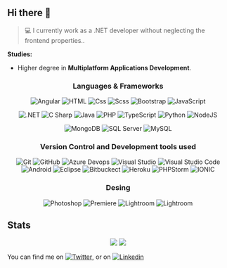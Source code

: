 ## Hi there 👋

> 💻 I currently work as a .NET developer without neglecting the frontend properties..

**Studies:**
- Higher degree in **Multiplatform Applications Development**.

<h3 align="center">Languages & Frameworks</h3>
<p align="center">
  <img alt="Angular" src="https://img.shields.io/badge/Angular-DD0031?logo=angular&logoColor=white&style=flat" />
  <img alt="HTML" src="https://img.shields.io/badge/HTML-E34F26?logo=html5&logoColor=white&style=flat" />
  <img alt="Css" src="https://img.shields.io/badge/CSS-1572B6?logo=css3&logoColor=white&style=flat" />
  <img alt="Scss" src="https://img.shields.io/badge/Scss-CC6699?logo=sass&logoColor=white&style=flat" />
  <img alt="Bootstrap" src="https://img.shields.io/badge/Bootstrap-7952B3?&logo=bootstrap&logoColor=white&style=flat"/>
  <img alt="JavaScript" src="https://img.shields.io/badge/JavaScript-323330?style=flat&logo=javascript&logoColor=F7DF1E" />
  </p>
  <p align="center">
  <img alt=".NET" src="https://img.shields.io/badge/.NET-5C2D91?style=flat&logo=.net&logoColor=white"/>
  <img alt="C Sharp" src="https://img.shields.io/badge/C%23-239120?logo=c-sharp&logoColor=white&style=flat" />
  <img alt="Java" src="https://img.shields.io/badge/Java-ED8B00?style=flat&logo=java&logoColor=white"/>
  <img alt="PHP" src="https://img.shields.io/badge/PHP-777BB4?style=flat&logo=php&logoColor=white" />
  <img alt="TypeScript" src="https://img.shields.io/badge/TypeScript-3178C6?logo=typescript&logoColor=white&style=flat" />
  <img alt="Python" src="https://img.shields.io/badge/Python-3776AB?style=for-the-badge&logo=python&logoColor=white&style=flat" />
  <img alt="NodeJS" src="https://img.shields.io/badge/Node.js-339933?logo=node.js&logoColor=white&style=flat" />
  </p>
  <p align="center">
  <img alt="MongoDB" src="https://img.shields.io/badge/MongoDB-47A248?logo=mongodb&logoColor=white&style=flat" />
  <img alt="SQL Server" src="https://img.shields.io/badge/SQL Server-CC2927?logo=microsoft+sql+server&logoColor=white&style=flat" />
  <img alt="MySQL" src="https://img.shields.io/badge/MySQL-005C84?style=flat&logo=mysql&logoColor=white" />
</p>

<h3 align="center">Version Control and Development tools used</h3>
<p align="center">
  <img alt="Git" src="https://img.shields.io/badge/Git-F05032?logo=git&logoColor=white&style=flat" />
  <img alt="GitHub" src="https://img.shields.io/badge/GitHub-181717?logo=github&logoColor=white&style=flat" />
  <img alt="Azure Devops" src="https://img.shields.io/badge/Azure DevOps-0078D7?logo=azure+devops&logoColor=white&style=flat" />
  <img alt="Visual Studio" src="https://img.shields.io/badge/Visual Studio-5C2D91?logo=visual+studio&logoColor=white&style=flat" />
  <img alt="Visual Studio Code" src="https://img.shields.io/badge/Visual Studio Code-007ACC?logo=visual+studio+code&logoColor=white&style=flat" />
  <img alt="Android" src="https://img.shields.io/badge/Android_Studio-3DDC84?style=flat&logo=android-studio&logoColor=white" />
  <img alt="Eclipse" src="https://img.shields.io/badge/Eclipse-2C2255?style=flat&logo=eclipse&logoColor=whit" />
  <img alt="Bitbuckect" src="https://img.shields.io/badge/Bitbucket-0747a6?style=flat&logo=bitbucket&logoColor=white" />
  <img alt="Heroku" src="https://img.shields.io/badge/Heroku-430098?style=flat&logo=heroku&logoColor=white" />
  <img alt="PHPStorm" src="http://img.shields.io/badge/-PHPStorm-181717?style=flat&logo=phpstorm&logoColor=white" />
  <img alt="IONIC" src="https://img.shields.io/badge/Ionic-3880FF?style=flat&logo=ionic&logoColor=white" />
</p>

<h3 align="center">Desing</h3>
<p align="center"> 
  <img alt="Photoshop" src="https://img.shields.io/badge/Adobe%20Photoshop-31A8FF?style=flat&logo=Adobe%20Photoshop&logoColor=black" />
  <img alt="Premiere" src="https://img.shields.io/badge/Adobe%20Premiere%20Pro-9999FF?style=flat&logo=Adobe%20Premiere%20Pro&logoColor=white" />
  <img alt="Lightroom" src="https://img.shields.io/badge/Adobe%20Lightroom-31A8FF?style=flat&logo=Adobe%20Lightroom&logoColor=white" />
  <img alt="Lightroom" src="https://img.shields.io/badge/Canva-%2300C4CC.svg?&style=flat&logo=Canva&logoColor=white" />

</p>


## Stats
<p align="center"> 
  <img src="https://github-readme-stats.vercel.app/api?username=pablo-zk&show_icons=true&theme=blue-green" />
  <img src="https://github-readme-streak-stats.herokuapp.com/?user=pablo-zk&theme=blue-green" />

</p>

You can find me on <a href="https://twitter.com/ZyKo_4">
  <img
    alt="Twitter"
    src="https://img.shields.io/badge/Twitter-1DA1F2?logo=twitter&logoColor=white&style=flat"
  /></a>, or on <a href="https://www.linkedin.com/in/pablo-zuniga-sola/">
  <img
    alt="Linkedin"
    src="https://img.shields.io/badge/linkedin-0077B5?logo=linkedin&logoColor=white&style=flat"
  />
</a>
